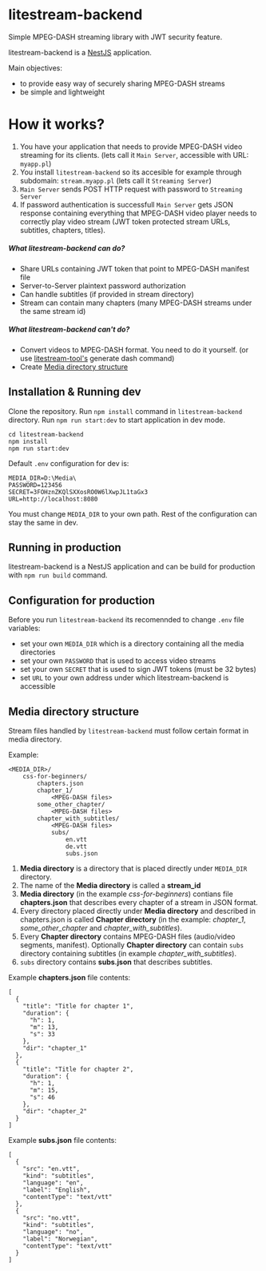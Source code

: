 # litestream-backend

Simple MPEG-DASH streaming library with JWT security feature.

litestream-backend is a [NestJS](https://docs.nestjs.com/) application.

Main objectives:
- to provide easy way of securely sharing MPEG-DASH streams
- be simple and lightweight

# How it works?

1. You have your application that needs to provide MPEG-DASH video streaming for its clients. (lets call it `Main Server`, accessible with URL: `myapp.pl`)
2. You install `litestream-backend` so its accesible for example through subdomain: `stream.myapp.pl` (lets call it `Streaming Server`)
3. `Main Server` sends POST HTTP request with password to `Streaming Server`
4. If password authentication is successfull `Main Server` gets JSON response containing everything that MPEG-DASH video player needs to correctly play video stream (JWT token protected stream URLs, subtitles, chapters, titles).

##### What litestream-backend can do?
- Share URLs containing JWT token that point to MPEG-DASH manifest file
- Server-to-Server plaintext password authorization
- Can handle subtitles (if provided in stream directory)
- Stream can contain many chapters (many MPEG-DASH streams under the same stream id)

##### What litestream-backend can't do?
- Convert videos to MPEG-DASH format. You need to do it yourself. (or use [litestream-tool's](https://github.com/rolzwy7/litestream-tool) generate dash command)
- Create [Media directory structure](#media-directory-structure)

## Installation & Running dev

Clone the repository. Run `npm install` command in `litestream-backend` directory.
Run `npm run start:dev` to start application in dev mode.
```
cd litestream-backend
npm install
npm run start:dev
```

Default `.env` configuration for dev is:
```
MEDIA_DIR=D:\Media\
PASSWORD=123456
SECRET=3FOHznZKQlSXXosRO0W6lXwpJL1taGx3
URL=http://localhost:8080
```

You must change `MEDIA_DIR` to your own path. Rest of the configuration can stay the same in dev.

## Running in production

litestream-backend is a NestJS application and can be build for production with `npm run build` command.

## Configuration for production

Before you run `litestream-backend` its recomennded to change `.env` file variables:
- set your own `MEDIA_DIR` which is a directory containing all the media directories
- set your own `PASSWORD` that is used to access video streams
- set your own `SECRET` that is used to sign JWT tokens (must be 32 bytes)
- set `URL` to your own address under which litestream-backend is accessible

## Media directory structure

Stream files handled by `litestream-backend` must follow certain format in media directory.

Example:
```
<MEDIA_DIR>/
    css-for-beginners/
        chapters.json
        chapter_1/
            <MPEG-DASH files>
        some_other_chapter/
            <MPEG-DASH files>
        chapter_with_subtitles/
            <MPEG-DASH files>
            subs/
                en.vtt
                de.vtt
                subs.json
```

1. **Media directory** is a directory that is placed directly under `MEDIA_DIR` directory.
2. The name of the **Media directory** is called a **stream_id**
3. **Media directory** (in the example *css-for-beginners*) contians file **chapters.json** that describes every chapter of a stream in JSON format.
4. Every directory placed directly under **Media directory** and described in chapters.json is called **Chapter directory** (in the example: *chapter_1*, *some_other_chapter* and *chapter_with_subtitles*).
5. Every **Chapter directory** contains MPEG-DASH files (audio/video segments, manifest). Optionally **Chapter directory** can contain `subs` directory containing subtitles (in example *chapter_with_subtitles*).
6. `subs` directory contains **subs.json** that describes subtitles.

Example **chapters.json** file contents:
```
[
  {
    "title": "Title for chapter 1",
    "duration": {
      "h": 1,
      "m": 13,
      "s": 33
    },
    "dir": "chapter_1"
  },
  {
    "title": "Title for chapter 2",
    "duration": {
      "h": 1,
      "m": 15,
      "s": 46
    },
    "dir": "chapter_2"
  }
]
```

Example **subs.json** file contents:

```
[
  {
    "src": "en.vtt",
    "kind": "subtitles",
    "language": "en",
    "label": "English",
    "contentType": "text/vtt"
  },
  {
    "src": "no.vtt",
    "kind": "subtitles",
    "language": "no",
    "label": "Norwegian",
    "contentType": "text/vtt"
  }
]

```